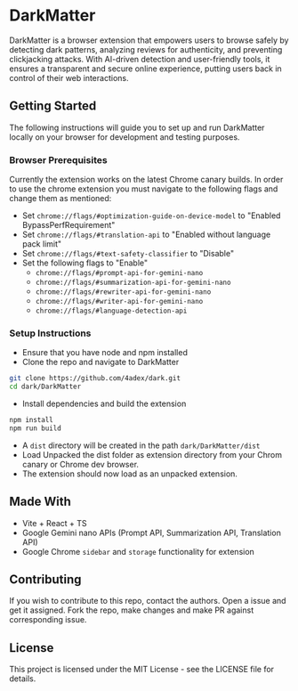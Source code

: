 # DarkMatter
DarkMatter is a browser extension that empowers users to browse safely by detecting dark patterns, analyzing reviews for authenticity, and preventing clickjacking attacks. With AI-driven detection and user-friendly tools, it ensures a transparent and secure online experience, putting users back in control of their web interactions.


## Getting Started
The following instructions will guide you to set up and run DarkMatter locally on your browser for development and testing purposes.

### Browser Prerequisites
Currently the extension works on the latest Chrome canary builds. In order to use the chrome extension you must navigate to the following flags and change them as mentioned:

- Set `chrome://flags/#optimization-guide-on-device-model` to "Enabled BypassPerfRequirement"
- Set `chrome://flags/#translation-api` to "Enabled without language pack limit"
- Set  `chrome://flags/#text-safety-classifier` to "Disable"
- Set the following flags to "Enable"
    - `chrome://flags/#prompt-api-for-gemini-nano`
    - `chrome://flags/#summarization-api-for-gemini-nano`
    - `chrome://flags/#rewriter-api-for-gemini-nano`
    - `chrome://flags/#writer-api-for-gemini-nano`
    - `chrome://flags/#language-detection-api`

### Setup Instructions

- Ensure that you have node and npm installed 
- Clone the repo and navigate to DarkMatter
```bash
git clone https://github.com/4adex/dark.git
cd dark/DarkMatter
```
- Install dependencies and build the extension
```bash
npm install
npm run build
```
- A `dist` directory will be created in the path `dark/DarkMatter/dist`
- Load Unpacked the dist folder as extension directory from your Chrom canary or Chrome dev browser.
- The extension should now load as an unpacked extension.

## Made With
- Vite + React + TS
- Google Gemini nano APIs (Prompt API, Summarization API, Translation API)
- Google Chrome `sidebar` and `storage` functionality for extension


## Contributing
If you wish to contribute to this repo, contact the authors. Open a issue and get it assigned. Fork the repo, make changes and make PR against corresponding issue.

## License
This project is licensed under the MIT License - see the LICENSE file for details.



